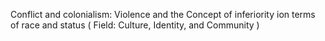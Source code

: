 

Conflict and colonialism: Violence and the Concept of inferiority ion terms of race and status ( Field: Culture, Identity, and Community )

